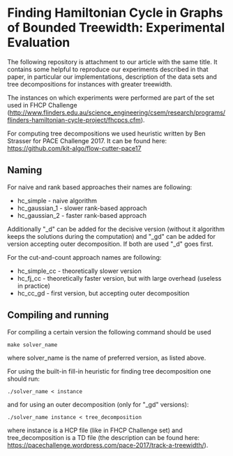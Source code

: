 # Finding Hamiltonian Cycle in Graphs of Bounded Treewidth: Experimental Evaluation

The following repository is attachment to our article with the same title. It contains some helpful to reproduce our experiments described in that paper, in particular our implementations, description of the data sets and tree decompositions for instances with greater treewidth.

The instances on which experiments were performed are part of the set used in FHCP Challenge (http://www.flinders.edu.au/science_engineering/csem/research/programs/flinders-hamiltonian-cycle-project/fhcpcs.cfm).

For computing tree decompositions we used heuristic written by Ben Strasser for PACE Challenge 2017. It can be found here: https://github.com/kit-algo/flow-cutter-pace17

## Naming

For naive and rank based approaches their names are following:

+ hc_simple - naive algorithm
+ hc_gaussian_1 - slower rank-based approach
+ hc_gaussian_2 - faster rank-based approach

Additionally "\_d" can be added for the decisive version (without it algorithm keeps the solutions during the computation) and "\_gd" can be added for version accepting outer decomposition. If both are used "\_d" goes first.

For the cut-and-count approach names are following: 

+ hc\_simple\_cc - theoretically slower version
+ hc\_fj\_cc - theoretically faster version, but with large overhead (useless in practice)
+ hc\_cc\_gd - first version, but accepting outer decomposition

## Compiling and running

For compiling a certain version the following command should be used
```
make solver_name
```
where solver\_name is the name of preferred version, as listed above.

For using the built-in fill-in heuristic for finding tree decomposition one should run:
```
./solver_name < instance
```
and for using an outer decomposition (only for "\_gd" versions):
```
./solver_name instance < tree_decomposition
```
where instance is a HCP file (like in FHCP Challenge set) and tree\_decomposition is a TD file (the description can be found here: https://pacechallenge.wordpress.com/pace-2017/track-a-treewidth/).
